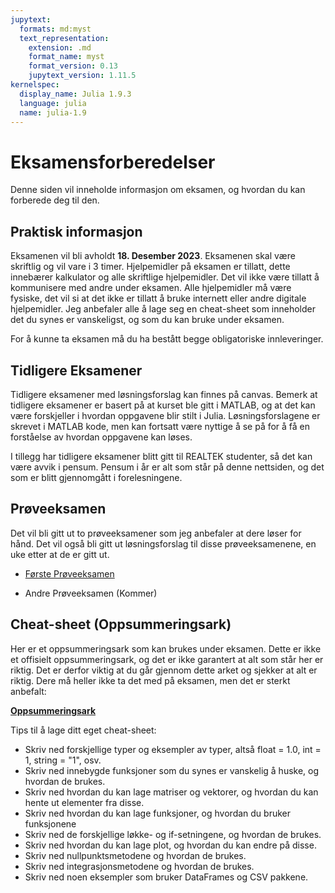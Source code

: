 ```yaml
---
jupytext:
  formats: md:myst
  text_representation:
    extension: .md
    format_name: myst
    format_version: 0.13
    jupytext_version: 1.11.5
kernelspec:
  display_name: Julia 1.9.3
  language: julia
  name: julia-1.9
---
```


# Eksamensforberedelser

Denne siden vil inneholde informasjon om eksamen, og hvordan du kan forberede deg til den.

## Praktisk informasjon

Eksamenen vil bli avholdt **18. Desember 2023**. Eksamenen skal være skriftlig og vil vare i 3 timer. Hjelpemidler på eksamen er tillatt, dette innebærer kalkulator og alle skriftlige hjelpemidler. Det vil ikke være tillatt å kommunisere med andre under eksamen. Alle hjelpemidler må være fysiske, det vil si at det ikke er tillatt å bruke internett eller andre digitale hjelpemidler. Jeg anbefaler alle å lage seg en cheat-sheet som inneholder det du synes er vanskeligst, og som du kan bruke under eksamen. 

For å kunne ta eksamen må du ha bestått begge obligatoriske innleveringer. 

## Tidligere Eksamener

Tidligere eksamener med løsningsforslag kan finnes på canvas. Bemerk at tidligere eksamener er basert på at kurset ble gitt i MATLAB, og at det kan være forskjeller i hvordan oppgavene blir stilt i Julia. Løsningsforslagene er skrevet i MATLAB kode, men kan fortsatt være nyttige å se på for å få en forståelse av hvordan oppgavene kan løses. 

I tillegg har tidligere eksamener blitt gitt til REALTEK studenter, så det kan være avvik i pensum. Pensum i år er alt som står på denne nettsiden, og det som er blitt gjennomgått i forelesningene.

## Prøveeksamen

Det vil bli gitt ut to prøveeksamener som jeg anbefaler at dere løser for hånd. Det vil også bli gitt ut løsningsforslag til disse prøveeksamenene, en uke etter at de er gitt ut.

* [Første Prøveeksamen](https://nmbu.instructure.com/files/1998709/download?download_frd=1)

* Andre Prøveeksamen (Kommer)

## Cheat-sheet (Oppsummeringsark)

Her er et oppsummeringsark som kan brukes under eksamen. Dette er ikke et offisielt oppsummeringsark, og det er ikke garantert at alt som står her er riktig. Det er derfor viktig at du går gjennom dette arket og sjekker at alt er riktig. Dere må heller ikke ta det med på eksamen, men det er sterkt anbefalt:

**[Oppsummeringsark](https://nmbu.instructure.com/files/2007985/download?download_frd=1)**

Tips til å lage ditt eget cheat-sheet:
* Skriv ned forskjellige typer og eksempler av typer, altså float = 1.0, int = 1, string = "1", osv.
* Skriv ned innebygde funksjoner som du synes er vanskelig å huske, og hvordan de brukes.
* Skriv ned hvordan du kan lage matriser og vektorer, og hvordan du kan hente ut elementer fra disse.
* Skriv ned hvordan du kan lage funksjoner, og hvordan du bruker funksjonene
* Skriv ned de forskjellige løkke- og if-setningene, og hvordan de brukes.
* Skriv ned hvordan du kan lage plot, og hvordan du kan endre på disse.
* Skriv ned nullpunktsmetodene og hvordan de brukes.
* Skriv ned integrasjonsmetodene og hvordan de brukes.
* Skriv ned noen eksempler som bruker DataFrames og CSV pakkene. 


